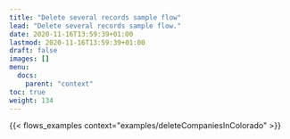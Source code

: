 ```yaml
---
title: "Delete several records sample flow"
lead: "Delete several records sample flow."
date: 2020-11-16T13:59:39+01:00
lastmod: 2020-11-16T13:59:39+01:00
draft: false
images: []
menu:
  docs:
    parent: "context"
toc: true
weight: 134
---
```


{{< flows_examples context="examples/deleteCompaniesInColorado" >}}
